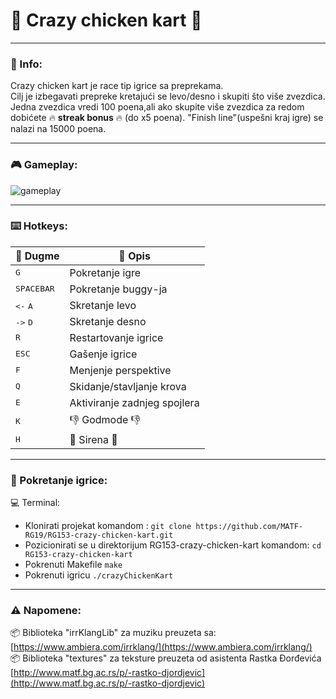 # :checkered_flag: Crazy chicken kart :checkered_flag:
_____
### :memo: Info:
  Crazy chicken kart je race tip igrice sa preprekama.<br>Cilj je izbegavati prepreke kretajući se levo/desno i skupiti što više zvezdica. Jedna zvezdica vredi 100 poena,ali ako skupite više zvezdica za redom dobićete :fire: **streak bonus** :fire: (do x5 poena). "Finish line"(uspešni kraj igre) se nalazi na 15000 poena.
_____
### :video_game: Gameplay:
![gameplay](https://github.com/MATF-RG19/RG153-crazy-chicken-kart/blob/master/GIFs/Gameplay.gif?raw=true)
_____
### :keyboard: Hotkeys:

  | :white_square_button: Dugme |:memo: Opis |
  | --- | --- |
  | <kbd> G </kdb> | Pokretanje igre |
  | <kbd> SPACEBAR </kbd> | Pokretanje buggy-ja |
  | <kbd><-</kbd>    <kbd>A</kbd> | Skretanje levo |
  | <kbd>-></kbd>    <kbd>D</kbd> | Skretanje desno |
  | <kbd>R</kbd> | Restartovanje igrice |
  | <kbd> ESC </kdb> | Gašenje igrice |
  | <kbd> F </kdb> | Menjenje perspektive |
  | <kbd> Q </kdb> | Skidanje/stavljanje krova |
  | <kbd> E </kdb> | Aktiviranje zadnjeg spojlera |
  | <kbd> K </kdb> | :-1: Godmode :-1: |
  | <kbd> H </kdb> | 📣 Sirena 📣	|
_____
### 🚀 Pokretanje igrice:
  
  :computer: Terminal:
  * Klonirati projekat komandom : `git clone https://github.com/MATF-RG19/RG153-crazy-chicken-kart.git`
  * Pozicionirati se u direktorijum RG153-crazy-chicken-kart komandom: `cd RG153-crazy-chicken-kart`
  * Pokrenuti Makefile `make`
  * Pokrenuti igricu `./crazyChickenKart`
_____  
### ⚠️ Napomene:
  📦 Biblioteka "irrKlangLib" za muziku preuzeta sa: [https://www.ambiera.com/irrklang/](https://www.ambiera.com/irrklang/)<br>
  📦 Biblioteka "textures" za teksture preuzeta od asistenta Rastka Đorđevića [http://www.matf.bg.ac.rs/p/-rastko-djordjevic](http://www.matf.bg.ac.rs/p/-rastko-djordjevic)  
  
  
  



